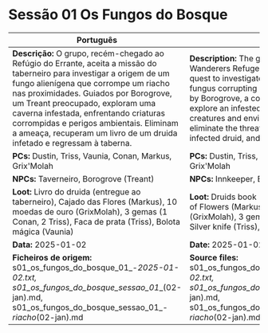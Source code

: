 # Sessão 01  Os Fungos do Bosque

| Português | English |
|-----------|---------|
| **Descrição:** O grupo, recém-chegado ao Refúgio do Errante, aceita a missão do taberneiro para investigar a origem de um fungo alienígena que corrompe um riacho nas proximidades. Guiados por Borogrove, um Treant preocupado, exploram uma caverna infestada, enfrentando criaturas corrompidas e perigos ambientais. Eliminam a ameaça, recuperam um livro de um druida infetado e regressam à taberna. | **Description:** The group, newly arrived at The Wanderers Refuge, accepts the innkeepers quest to investigate the source of an alien fungus corrupting a nearby stream. Guided by Borogrove, a concerned Treant, they explore an infested cave, facing corrupted creatures and environmental hazards. They eliminate the threat, recover a book from an infected druid, and return to the inn. |
| **PCs:** Dustin, Triss, Vaunia, Conan, Markus, Grix'Molah | **PCs:** Dustin, Triss, Vaunia, Conan, Markus, Grix'Molah |
| **NPCs:** Taverneiro, Borogrove (Treant) | **NPCs:** Innkeeper, Borogrove (Treant) |
| **Loot:** Livro do druida (entregue ao taberneiro), Cajado das Flores (Markus), 10 moedas de ouro (GrixMolah), 3 gemas (1 Conan, 2 Triss), Faca de prata (Triss), Bolota mágica (Vaunia) | **Loot:** Druids book (given to innkeeper), Staff of Flowers (Markus), 10 gold coins (GrixMolah), 3 gems (1 Conan, 2 Triss), Silver knife (Triss), Magic acorn (Vaunia) |
| **Data:** 2025-01-02 | **Date:** 2025-01-02 |
| **Ficheiros de origem:** s01_os_fungos_do_bosque_01_-_2025-01-02.txt, s01_os_fungos_do_bosque_sessao_01__(02-jan).md, s01_os_fungos_do_bosque_sessao_01_-_riacho_(02-jan).md | **Source files:** s01_os_fungos_do_bosque_01_-_2025-01-02.txt, s01_os_fungos_do_bosque_sessao_01__(02-jan).md, s01_os_fungos_do_bosque_sessao_01_-_riacho_(02-jan).md |


















